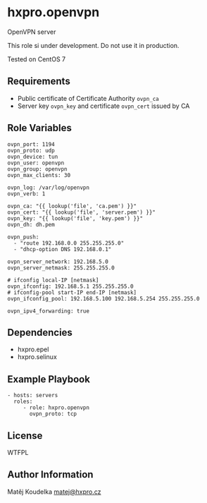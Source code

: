 hxpro.openvpn
=============

OpenVPN server

This role si under development. Do not use it in production.

Tested on CentOS 7

Requirements
------------

  - Public certificate of Certificate Authority `ovpn_ca`
  - Server key `ovpn_key` and certificate `ovpn_cert` issued by CA

Role Variables
--------------

    ovpn_port: 1194
    ovpn_proto: udp
    ovpn_device: tun
    ovpn_user: openvpn
    ovpn_group: openvpn
    ovpn_max_clients: 30
    
    ovpn_log: /var/log/openvpn
    ovpn_verb: 1

    ovpn_ca: "{{ lookup('file', 'ca.pem') }}"
    ovpn_cert: "{{ lookup('file', 'server.pem') }}"
    ovpn_key: "{{ lookup('file', 'key.pem') }}"
    ovpn_dh: dh.pem

    ovpn_push:
      - "route 192.168.0.0 255.255.255.0"
      - "dhcp-option DNS 192.168.0.1"
    
    ovpn_server_network: 192.168.5.0
    ovpn_server_netmask: 255.255.255.0

    # ifconfig local-IP [netmask]     
    ovpn_ifconfig: 192.168.5.1 255.255.255.0
    # ifconfig-pool start-IP end-IP [netmask]
    ovpn_ifconfig_pool: 192.168.5.100 192.168.5.254 255.255.255.0
    
    ovpn_ipv4_forwarding: true

Dependencies
------------

  - hxpro.epel
  - hxpro.selinux

Example Playbook
----------------

    - hosts: servers
      roles:
         - role: hxpro.openvpn
           ovpn_proto: tcp

License
-------

WTFPL

Author Information
------------------

Matěj Koudelka <matej@hxpro.cz>
